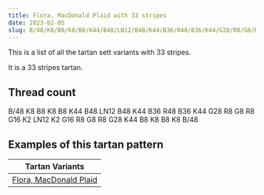 ```yaml
---
title: Flora, MacDonald Plaid with 33 stripes
date: 2023-02-05
slug: B/48/K8/B8/K8/B8/K44/B48/LN12/B48/K44/B36/R48/B36/K44/G28/R8/G8/R8/G16/K2/LN12/K2/G16/R8/G8/R8/G28/K44/B8/K8/B8/K8/B/48
---
```

This is a list of all the tartan sett variants with 33 stripes.

It is a 33 stripes tartan.


## Thread count
B/48 K8 B8 K8 B8 K44 B48 LN12 B48 K44 B36 R48 B36 K44 G28 R8 G8 R8 G16 K2 LN12 K2 G16 R8 G8 R8 G28 K44 B8 K8 B8 K8 B/48

## Examples of this tartan pattern

| Tartan Variants |
|---------------|
| [Flora, MacDonald Plaid](/variants/b/48/k8/b8/k8/b8/k44/b48/ln12/b48/k44/b36/r48/b36/k44/g28/r8/g8/r8/g16/k2/ln12/k2/g16/r8/g8/r8/g28/k44/b8/k8/b8/k8/b/48-b304080-g008000-k000000-lne0e0e0-rc00000)||
